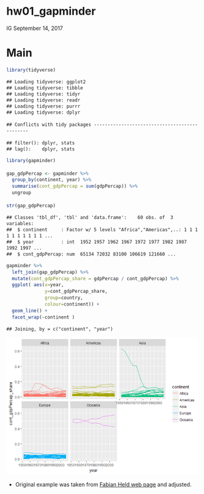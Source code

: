 hw01\_gapminder
================
IG
September 14, 2017

Main
====

``` r
library(tidyverse)
```

    ## Loading tidyverse: ggplot2
    ## Loading tidyverse: tibble
    ## Loading tidyverse: tidyr
    ## Loading tidyverse: readr
    ## Loading tidyverse: purrr
    ## Loading tidyverse: dplyr

    ## Conflicts with tidy packages ----------------------------------------------

    ## filter(): dplyr, stats
    ## lag():    dplyr, stats

``` r
library(gapminder)

gap_gdpPercap <- gapminder %>% 
  group_by(continent, year) %>% 
  summarise(cont_gdpPercap = sum(gdpPercap)) %>% 
  ungroup

str(gap_gdpPercap)
```

    ## Classes 'tbl_df', 'tbl' and 'data.frame':    60 obs. of  3 variables:
    ##  $ continent     : Factor w/ 5 levels "Africa","Americas",..: 1 1 1 1 1 1 1 1 1 1 ...
    ##  $ year          : int  1952 1957 1962 1967 1972 1977 1982 1987 1992 1997 ...
    ##  $ cont_gdpPercap: num  65134 72032 83100 106619 121660 ...

``` r
gapminder %>% 
  left_join(gap_gdpPercap) %>% 
  mutate(cont_gdpPercap_share = gdpPercap / cont_gdpPercap) %>% 
  ggplot( aes(x=year, 
              y=cont_gdpPercap_share, 
              group=country, 
              colour=continent)) + 
  geom_line() + 
  facet_wrap(~continent )
```

    ## Joining, by = c("continent", "year")

![](hw01_gapminder_files/figure-markdown_github-ascii_identifiers/unnamed-chunk-1-1.png)

-   Original example was taken from [Fabian Held web page](http://www.fabianheld.com/r-tidyverse/) and adjusted.
